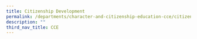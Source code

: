 ```yaml
---
title: Citizenship Development
permalink: /departments/character-and-citizenship-education-cce/citizenship-development
description: ""
third_nav_title: CCE
---
```

